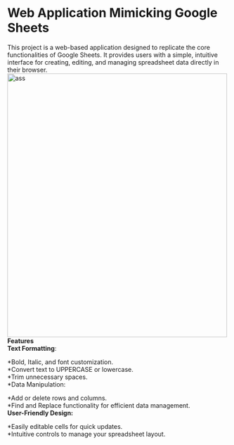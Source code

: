 # Web Application Mimicking Google Sheets
This project is a web-based application designed to replicate the core functionalities of Google Sheets. It provides users with a simple, intuitive interface for creating, editing, and managing spreadsheet data directly in their browser.<br>
<img src="https://i.ibb.co/mqkjTp9/IMG-20250111-130247.jpg" alt="ass" width="500" height="600">
**Features**<br>
__Text Formatting__:

*Bold, Italic, and font customization.<br>
*Convert text to UPPERCASE or lowercase.<br>
*Trim unnecessary spaces.<br>
*Data Manipulation:<br>

*Add or delete rows and columns.<br>
*Find and Replace functionality for efficient data management.<br>
__User-Friendly Design:__

*Easily editable cells for quick updates.<br>
*Intuitive controls to manage your spreadsheet layout.
